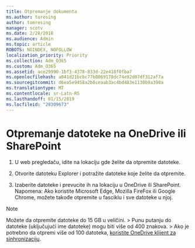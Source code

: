 ```yaml
---
title: Otpremanje dokumenta
ms.author: toresing
author: tomresing
manager: scotv
ms.date: 2/28/2018
ms.audience: Admin
ms.topic: article
ROBOTS: NOINDEX, NOFOLLOW
localization_priority: Priority
ms.collection: Adm_O365
ms.custom: Adm_O365
ms.assetid: ace29990-1bf3-4378-833d-22e418f0fba7
ms.openlocfilehash: a041d21bcbc77b8069178dc74e92d07df312af7a
ms.sourcegitcommit: d6ea5e9458a2b8ceaab3ac4bd483e1130b9a398a
ms.translationtype: MT
ms.contentlocale: sr-Latn-RS
ms.lasthandoff: 01/15/2019
ms.locfileid: "28309673"
---
```

# <a name="upload-files-to-onedrive-or-sharepoint"></a>Otpremanje datoteke na OneDrive ili SharePoint

1. U web pregledaču, idite na lokaciju gde želite da otpremite datoteke.
    
2. Otvorite datoteku Explorer i potražite datoteke koje želite da otpremite.
    
3. Izaberite datoteke i prevucite ih na lokaciju u OneDrive ili SharePoint. Napomena: Ako koristite Microsoft Edge, Mozilla FireFox ili Google Chrome, možete takođe otpremite u fasciklu i sve datoteke u njoj.
    
> [!NOTE]
>  Možete da otpremite datoteke do 15 GB u veličini. > Punu putanju do datoteke (uključujući ime datoteke) mogu biti više od 400 znakova. > Ako je potrebno da otpremi više od 100 datoteka, [koristite OneDrive klijent za sinhronizaciju](https://go.microsoft.com/fwlink/?linkid=866427). 
  

